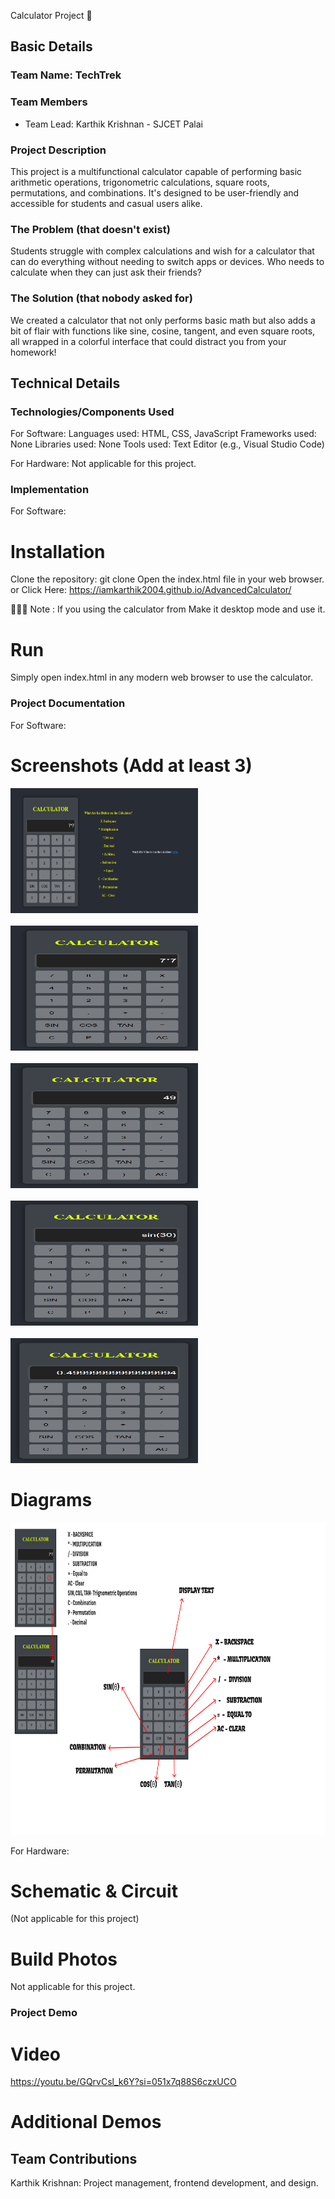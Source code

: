 Calculator Project 🎯

## Basic Details
### Team Name: TechTrek


### Team Members
- Team Lead: Karthik Krishnan - SJCET Palai

### Project Description
This project is a multifunctional calculator capable of performing basic arithmetic operations, trigonometric calculations, square roots, permutations, and combinations. It's designed to be user-friendly and accessible for students and casual users alike.

### The Problem (that doesn't exist)
Students struggle with complex calculations and wish for a calculator that can do everything without needing to switch apps or devices. Who needs to calculate when they can just ask their friends?

### The Solution (that nobody asked for)
We created a calculator that not only performs basic math but also adds a bit of flair with functions like sine, cosine, tangent, and even square roots, all wrapped in a colorful interface that could distract you from your homework!

## Technical Details
### Technologies/Components Used
For Software:
Languages used: HTML, CSS, JavaScript
Frameworks used: None
Libraries used: None
Tools used: Text Editor (e.g., Visual Studio Code)

For Hardware:
Not applicable for this project.

### Implementation
For Software:

# Installation
Clone the repository: git clone <repository-url>
Open the index.html file in your web browser.
or  Click Here: https://iamkarthik2004.github.io/AdvancedCalculator/

📌📌📌 Note : If you using the calculator from Make it desktop mode and use it.

# Run
Simply open index.html in any modern web browser to use the calculator.

### Project Documentation
For Software:

# Screenshots (Add at least 3)

<img src="ss1.png" alt="Description of Image" width="300" height="200">
<br><br>
<img src="ss2.png" alt="Description of Image" width="300" height="200">
<br><br>
<img src="ss3.png" alt="Description of Image" width="300" height="200">
<br><br>
<img src="ss4.png" alt="Description of Image" width="300" height="200">
<br><br>
<img src="ss5.png" alt="Description of Image" width="300" height="200">


# Diagrams
<img src="diagram.png" alt="Description of Image" width="700" height="500">


For Hardware:

# Schematic & Circuit
(Not applicable for this project)

# Build Photos
Not applicable for this project.

### Project Demo
# Video
https://youtu.be/GQrvCsl_k6Y?si=051x7q88S6czxUCO

# Additional Demos


## Team Contributions
Karthik Krishnan: Project management, frontend development, and design.
